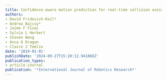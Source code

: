 ```yaml
---
title: Confidence-aware motion prediction for real-time collision avoidance
authors:
- David Fridovich-Keil*
- Andrea Bajcsy*
- Jaime F Fisac
- Sylvia L Herbert
- Steven Wang
- Anca D Dragan
- Claire J Tomlin
date: '2019-01-01'
publishDate: '2024-09-27T15:20:12.941866Z'
publication_types:
- article-journal
publication: '*International Journal of Robotics Research*'
---
```

